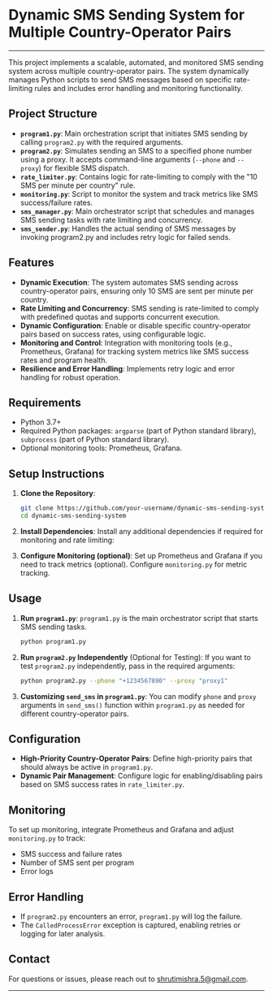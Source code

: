 # Dynamic SMS Sending System for Multiple Country-Operator Pairs
---

This project implements a scalable, automated, and monitored SMS sending system across multiple country-operator pairs. The system dynamically manages Python scripts to send SMS messages based on specific rate-limiting rules and includes error handling and monitoring functionality.

## Project Structure

- **`program1.py`**: Main orchestration script that initiates SMS sending by calling `program2.py` with the required arguments.
- **`program2.py`**: Simulates sending an SMS to a specified phone number using a proxy. It accepts command-line arguments (`--phone` and `--proxy`) for flexible SMS dispatch.
- **`rate_limiter.py`**: Contains logic for rate-limiting to comply with the "10 SMS per minute per country" rule.
- **`monitoring.py`**: Script to monitor the system and track metrics like SMS success/failure rates.
- **`sms_manager.py`**: Main orchestrator script that schedules and manages SMS sending tasks with rate limiting and concurrency.
- **`sms_sender.py`**: Handles the actual sending of SMS messages by invoking program2.py and includes retry logic for failed sends.

## Features

- **Dynamic Execution**: The system automates SMS sending across country-operator pairs, ensuring only 10 SMS are sent per minute per country.
- **Rate Limiting and Concurrency**: SMS sending is rate-limited to comply with predefined quotas and supports concurrent execution.
- **Dynamic Configuration**: Enable or disable specific country-operator pairs based on success rates, using configurable logic.
- **Monitoring and Control**: Integration with monitoring tools (e.g., Prometheus, Grafana) for tracking system metrics like SMS success rates and program health.
- **Resilience and Error Handling**: Implements retry logic and error handling for robust operation.

## Requirements

- Python 3.7+
- Required Python packages: `argparse` (part of Python standard library), `subprocess` (part of Python standard library).
- Optional monitoring tools: Prometheus, Grafana.

## Setup Instructions

1. **Clone the Repository**:
   ```bash
   git clone https://github.com/your-username/dynamic-sms-sending-system.git
   cd dynamic-sms-sending-system
   ```

2. **Install Dependencies**:
   Install any additional dependencies if required for monitoring and rate limiting:

3. **Configure Monitoring (optional)**:
   Set up Prometheus and Grafana if you need to track metrics (optional). Configure `monitoring.py` for metric tracking.

## Usage

1. **Run `program1.py`**:
   `program1.py` is the main orchestrator script that starts SMS sending tasks.
   ```bash
   python program1.py
   ```

2. **Run `program2.py` Independently** (Optional for Testing):
   If you want to test `program2.py` independently, pass in the required arguments:
   ```bash
   python program2.py --phone "+1234567890" --proxy "proxy1"
   ```

3. **Customizing `send_sms` in `program1.py`**:
   You can modify `phone` and `proxy` arguments in `send_sms()` function within `program1.py` as needed for different country-operator pairs.

## Configuration

- **High-Priority Country-Operator Pairs**: Define high-priority pairs that should always be active in `program1.py`.
- **Dynamic Pair Management**: Configure logic for enabling/disabling pairs based on SMS success rates in `rate_limiter.py`.

## Monitoring

To set up monitoring, integrate Prometheus and Grafana and adjust `monitoring.py` to track:
- SMS success and failure rates
- Number of SMS sent per program
- Error logs

## Error Handling

- If `program2.py` encounters an error, `program1.py` will log the failure. 
- The `CalledProcessError` exception is captured, enabling retries or logging for later analysis.


## Contact

For questions or issues, please reach out to [shrutimishra.5@gmail.com](mailto:your-email@example.com).

---
